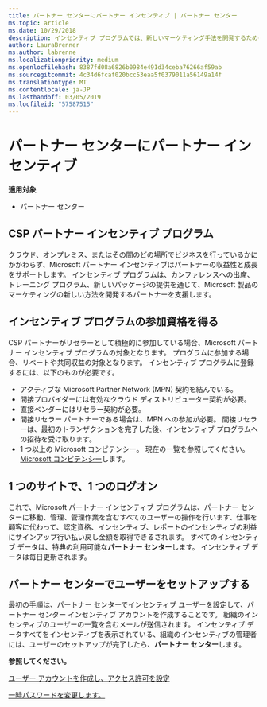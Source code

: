 ```yaml
---
title: パートナー センターにパートナー インセンティブ | パートナー センター
ms.topic: article
ms.date: 10/29/2018
description: インセンティブ プログラムでは、新しいマーケティング手法を開発するための支援、トレーニングの提供などを通じてパートナーを支援します。
author: LauraBrenner
ms.author: labrenne
ms.localizationpriority: medium
ms.openlocfilehash: 8387fd08a6826b0984e491d34ceba76266af59ab
ms.sourcegitcommit: 4c34d6fcaf020bcc53eaa5f0379011a56149a14f
ms.translationtype: MT
ms.contentlocale: ja-JP
ms.lasthandoff: 03/05/2019
ms.locfileid: "57587515"
---
```

# <a name="partner-incentives-is-now-on-partner-center"></a>パートナー センターにパートナー インセンティブ 

**適用対象**

-  パートナー センター

## <a name="the-csp-partner-incentives-program"></a>CSP パートナー インセンティブ プログラム

クラウド、オンプレミス、またはその間のどの場所でビジネスを行っているかにかかわらず、Microsoft パートナー インセンティブはパートナーの収益性と成長をサポートします。 インセンティブ プログラムは、カンファレンスへの出席、トレーニング プログラム、新しいパッケージの提供を通じて、Microsoft 製品のマーケティングの新しい方法を開発するパートナーを支援します。 

## <a name="qualify-for-the-incentives-program"></a>インセンティブ プログラムの参加資格を得る

CSP パートナーがリセラーとして積極的に参加している場合、Microsoft パートナー インセンティブ プログラムの対象となります。
プログラムに参加する場合、リベートや共同収益の対象となります。 インセンティブ プログラムに登録するには、以下のものが必要です。 
- アクティブな Microsoft Partner Network (MPN) 契約を結んでいる。  
- 間接プロバイダーには有効なクラウド ディストリビューター契約が必要。
- 直接ベンダーにはリセラー契約が必要。
- 間接リセラー パートナーである場合は、MPN への参加が必要。 間接リセラーは、最初のトランザクションを完了した後、インセンティブ プログラムへの招待を受け取ります。 
- 1 つ以上の Microsoft コンピテンシー。 現在の一覧を参照してください。 [Microsoft コンピテンシー](competencies.md)します。

## <a name="one-site-one-log-on"></a>1 つのサイトで、1 つのログオン

これで、Microsoft パートナー インセンティブ プログラムは、パートナー センターに移動、管理、管理作業を含むすべてのユーザーの操作を行います、仕事を顧客に代わって、認定資格、インセンティブ、レポートのインセンティブの利益にサインアップ行い払い戻し金額を取得できるされます。 すべてのインセンティブ データは、特典の利用可能な**パートナー センター**します。 インセンティブ データは毎日更新されます。
 
## <a name="set-your-users-up-in-partner-center"></a>パートナー センターでユーザーをセットアップする
 
最初の手順は、パートナー センターでインセンティブ ユーザーを設定して、パートナー センター インセンティブ アカウントを作成することです。 組織のインセンティブのユーザーの一覧を含むメールが送信されます。 インセンティブ データすべてをインセンティブを表示されている、組織のインセンティブの管理者には、ユーザーのセットアップが完了したら、**パートナー センター**します。

**参照してください。**

[ユーザー アカウントを作成し、アクセス許可を設定](create-user-accounts-and-set-permissions.md)

[一時パスワードを変更します。](change-your-temporary-password.md)

